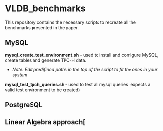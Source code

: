 # VLDB_benchmarks

This repository contains the necessary scripts to recreate all the benchmarks presented in the paper.

## MySQL

 **mysql_create_test_environment.sh** - used to install and configure MySQL, create tables and generate TPC-H data.
 + _Note: Edit predifined paths in the top of the script to fit the ones in your system_

 **mysql_test_tpch_queries.sh** - used to test all mysql queries (expects a valid test environment to be created)

## PostgreSQL

## Linear Algebra approach[
